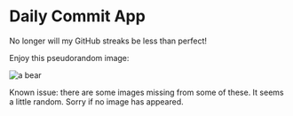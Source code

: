 Daily Commit App
================
No longer will my GitHub streaks be less than perfect!

Enjoy this pseudorandom image:

![a bear](http://placebear.com/500/200 "a bear")

Known issue: there are some images missing from some of these. It seems a little random. Sorry if no image has appeared.
